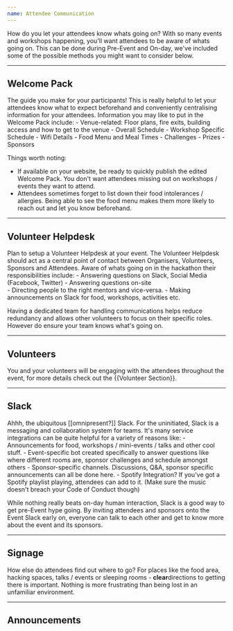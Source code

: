 ```yaml
---
name: Attendee Communication
---
```


How do you let your attendees know whats going on?  With so many events and workshops happening, you'll want attendees to be aware of whats going on.  This can be done during Pre-Event and On-day, we've included some of the possible methods you might want to consider below.


---
Welcome Pack
---

The guide you make for your participants!  This is really helpful to let your attendees know what to expect beforehand and conveniently centralising information for your attendees.  Information you may like to put in the Welcome Pack include:
	- Venue-related: Floor plans, fire exits, building access and how to get to the venue
	- Overall Schedule
	- Workshop Specific Schedule
	- Wifi Details
	- Food Menu and Meal Times
	- Challenges
	- Prizes
	- Sponsors

Things worth noting:

- If available on your website, be ready to quickly publish the edited Welcome Pack.  You don't want attendees missing out on workshops / events they want to attend.
- Attendees sometimes forget to list down their food intolerances / allergies.  Being able to see the food menu makes them more likely to reach out and let you know beforehand.


---
Volunteer Helpdesk
---

Plan to setup a Volunteer Helpdesk at your event.  The Volunteer Helpdesk should act as a central point of contact between Organisers, Volunteers, Sponsors and Attendees.  Aware of whats going on in the hackathon their responsibilities include:
	- Answering questions on Slack, Social Media (Facebook, Twitter)
	- Answering questions on-site	
	- Directing people to the right mentors and vice-versa.
	- Making announcements on Slack for food, workshops, activities etc.

Having a dedicated team for handling communications helps reduce redundancy and allows other volunteers to focus on their specific roles.  However do ensure your team knows what's going on.


---
Volunteers
---

You and your volunteers will be engaging with the attendees throughout the event, for more details check out the {{Volunteer Section}}.


---
Slack
---

Ahhh, the ubiquitous [[omnipresent?]] Slack.  For the uninitiated, Slack is a messaging and collaboration system for teams.  It's many service integrations can be quite helpful for a variety of reasons like:
	- Announcements for food, workshops / mini-events / talks and other cool stuff.
	- Event-specific bot created specifically to answer questions like where different rooms are, sponsor challenges and schedule amongst others
	- Sponsor-specific channels.  Discussions, Q&A, sponsor specific announcements can all be done here.
	- Spotify Integration?  If you've got a Spotify playlist playing, attendees can add to it.  (Make sure the music doesn't breach your Code of Conduct though)

While nothing really beats on-day human interaction, Slack is a good way to get pre-Event hype going.  By inviting attendees and sponsors onto the Event Slack early on, everyone can talk to each other and get to know more about the event and its sponsors.


---
Signage
---

How else do attendees find out where to go?  For places like the food area, hacking spaces, talks / events or sleeping rooms - **clear**directions to getting there is important.  Nothing is more frustrating than being lost in an unfamiliar environment.


---
Announcements
---
